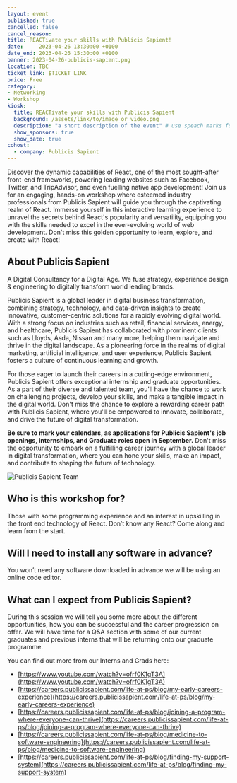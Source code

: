 ```yaml
---
layout: event
published: true
cancelled: false
cancel_reason:
title: REACTivate your skills with Publicis Sapient!
date:     2023-04-26 13:30:00 +0100
date_end: 2023-04-26 15:30:00 +0100
banner: 2023-04-26-publicis-sapient.png
location: TBC
ticket_link: $TICKET_LINK
price: Free
category:
- Networking
- Workshop
kiosk:
  title: REACTivate your skills with Publicis Sapient
  background: /assets/link/to/image_or_video.png
  description: "a short description of the event" # use speach marks for multi line text if needed
  show_sponsors: true
  show_date: true
cohost:
  - company: Publicis Sapient
---
```


Discover the dynamic capabilities of React, one of the most sought-after front-end frameworks, powering leading websites such as Facebook, Twitter, and TripAdvisor, and even fuelling native app development! Join us for an engaging, hands-on workshop where esteemed industry professionals from Publicis Sapient will guide you through the captivating realm of React. Immerse yourself in this interactive learning experience to unravel the secrets behind React's popularity and versatility, equipping you with the skills needed to excel in the ever-evolving world of web development. Don't miss this golden opportunity to learn, explore, and create with React!


## About Publicis Sapient

A Digital Consultancy for a Digital Age. We fuse strategy, experience design & engineering to digitally transform world leading brands.

Publicis Sapient is a global leader in digital business transformation, combining strategy, technology, and data-driven insights to create innovative, customer-centric solutions for a rapidly evolving digital world. With a strong focus on industries such as retail, financial services, energy, and healthcare, Publicis Sapient has collaborated with prominent clients such as Lloyds, Asda, Nissan and many more, helping them navigate and thrive in the digital landscape. As a pioneering force in the realms of digital marketing, artificial intelligence, and user experience, Publicis Sapient fosters a culture of continuous learning and growth.

For those eager to launch their careers in a cutting-edge environment, Publicis Sapient offers exceptional internship and graduate opportunities. As a part of their diverse and talented team, you'll have the chance to work on challenging projects, develop your skills, and make a tangible impact in the digital world. Don't miss the chance to explore a rewarding career path with Publicis Sapient, where you'll be empowered to innovate, collaborate, and drive the future of digital transformation.

**Be sure to mark your calendars, as applications for Publicis Sapient's job openings, internships, and Graduate roles open in September.** Don't miss the opportunity to embark on a fulfilling career journey with a global leader in digital transformation, where you can hone your skills, make an impact, and contribute to shaping the future of technology.

![Publicis Sapient Team](/assets/images/contrib/events/2023-04-26-publicis-sapient-team.png)

## Who is this workshop for?
Those with some programming experience and an interest in upskilling in the front end technology of React. Don’t know any React? Come along and learn from the start.

## Will I need to install any software in advance?
You won’t need any software downloaded in advance we will be using an online code editor.

## What can I expect from Publicis Sapient?

During this session we will tell you some more about the different opportunities, how you can be successful and the career progression on offer. We will have time for a Q&A section with some of our current graduates and previous interns that will be returning onto our graduate programme.

You can find out more from our Interns and Grads here:

- [https://www.youtube.com/watch?v=ofrf0K1gT3A](https://www.youtube.com/watch?v=ofrf0K1gT3A)
- [https://careers.publicissapient.com/life-at-ps/blog/my-early-careers-experience](https://careers.publicissapient.com/life-at-ps/blog/my-early-careers-experience)
- [https://careers.publicissapient.com/life-at-ps/blog/joining-a-program-where-everyone-can-thrive](https://careers.publicissapient.com/life-at-ps/blog/joining-a-program-where-everyone-can-thrive)
- [https://careers.publicissapient.com/life-at-ps/blog/medicine-to-software-engineering](https://careers.publicissapient.com/life-at-ps/blog/medicine-to-software-engineering)
- [https://careers.publicissapient.com/life-at-ps/blog/finding-my-support-system](https://careers.publicissapient.com/life-at-ps/blog/finding-my-support-system)
